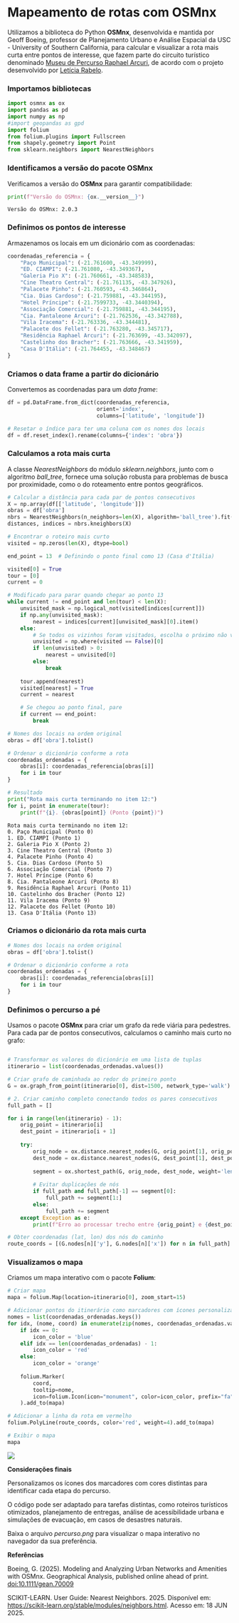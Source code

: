 # Mapeamento de rotas com OSMnx

Utilizamos a biblioteca do Python **OSMnx**, desenvolvida e mantida por
Geoff Boeing, professor de Planejamento Urbano e Análise Espacial da
USC - University of Southern California, para calcular e visualizar a
rota mais curta entre pontos de interesse, que fazem parte do circuito
turístico denominado [Museu de Percurso Raphael
Arcuri](https://www.instagram.com/museuraphaelarcuri?igsh=MWRjNWV1cnZnczE5aQ==),
de acordo com o projeto desenvolvido por [Letícia
Rabelo](https://www.instagram.com/leticiarabelo.arq?igsh=dndsYTdsemM4ZWdw).

### Importamos bibliotecas

``` python
import osmnx as ox
import pandas as pd
import numpy as np
#import geopandas as gpd 
import folium
from folium.plugins import Fullscreen
from shapely.geometry import Point
from sklearn.neighbors import NearestNeighbors
```

### Identificamos a versão do pacote OSMnx

Verificamos a versão do **OSMnx** para garantir compatibilidade:

``` python
print(f"Versão do OSMnx: {ox.__version__}")
```


    Versão do OSMnx: 2.0.3

### Definimos os pontos de interesse

Armazenamos os locais em um dicionário com as coordenadas:

``` python
coordenadas_referencia = {
    "Paço Municipal": (-21.761600, -43.349999),
    "ED. CIAMPI": (-21.761080, -43.349367),
    "Galeria Pio X": (-21.760661, -43.348583),
    "Cine Theatro Central": (-21.761135, -43.347926),
    "Palacete Pinho": (-21.760593, -43.346864),
    "Cia. Dias Cardoso": (-21.759881, -43.344195),
    "Hotel Príncipe": (-21.7599733, -43.3440394),
    "Associação Comercial": (-21.759881, -43.344195),
    "Cia. Pantaleone Arcuri": (-21.762536, -43.342788),
    "Vila Iracema": (-21.763336, -43.344481),
    "Palacete dos Fellet": (-21.763280,	-43.345717),
    "Residência Raphael Arcuri": (-21.763699, -43.342097),
    "Castelinho dos Bracher": (-21.763666, -43.341959),
    "Casa D'Itália": (-21.764455, -43.348467)
}
```

### Criamos o data frame a partir do dicionário

Convertemos as coordenadas para um *data frame*:

``` python
df = pd.DataFrame.from_dict(coordenadas_referencia, 
                            orient='index', 
                            columns=['latitude', 'longitude'])

# Resetar o índice para ter uma coluna com os nomes dos locais
df = df.reset_index().rename(columns={'index': 'obra'})
```

### Calculamos a rota mais curta

A classe *NearestNeighbors* do módulo *sklearn.neighbors*, junto com o
algoritmo *ball_tree*, fornece uma solução robusta para problemas de
busca por proximidade, como o do roteamento entre pontos geográficos.

``` python
# Calcular a distância para cada par de pontos consecutivos
X = np.array(df[['latitude', 'longitude']])
obras = df['obra']
nbrs = NearestNeighbors(n_neighbors=len(X), algorithm='ball_tree').fit(X)
distances, indices = nbrs.kneighbors(X)

# Encontrar o roteiro mais curto
visited = np.zeros(len(X), dtype=bool)

end_point = 13  # Definindo o ponto final como 13 (Casa d'Itália)

visited[0] = True
tour = [0]
current = 0

# Modificado para parar quando chegar ao ponto 13
while current != end_point and len(tour) < len(X):
    unvisited_mask = np.logical_not(visited[indices[current]])
    if np.any(unvisited_mask):
        nearest = indices[current][unvisited_mask][0].item()
    else:
        # Se todos os vizinhos foram visitados, escolha o próximo não visitado
        unvisited = np.where(visited == False)[0]
        if len(unvisited) > 0:
            nearest = unvisited[0]
        else:
            break
    
    tour.append(nearest)
    visited[nearest] = True
    current = nearest

    # Se chegou ao ponto final, pare
    if current == end_point:
        break

# Nomes dos locais na ordem original
obras = df['obra'].tolist()  

# Ordenar o dicionário conforme a rota
coordenadas_ordenadas = {
    obras[i]: coordenadas_referencia[obras[i]] 
    for i in tour
}

# Resultado
print("Rota mais curta terminando no item 12:")
for i, point in enumerate(tour):
    print(f"{i}. {obras[point]} (Ponto {point})")
```


    Rota mais curta terminando no item 12:
    0. Paço Municipal (Ponto 0)
    1. ED. CIAMPI (Ponto 1)
    2. Galeria Pio X (Ponto 2)
    3. Cine Theatro Central (Ponto 3)
    4. Palacete Pinho (Ponto 4)
    5. Cia. Dias Cardoso (Ponto 5)
    6. Associação Comercial (Ponto 7)
    7. Hotel Príncipe (Ponto 6)
    8. Cia. Pantaleone Arcuri (Ponto 8)
    9. Residência Raphael Arcuri (Ponto 11)
    10. Castelinho dos Bracher (Ponto 12)
    11. Vila Iracema (Ponto 9)
    12. Palacete dos Fellet (Ponto 10)
    13. Casa D'Itália (Ponto 13)

### Criamos o dicionário da rota mais curta

``` python
# Nomes dos locais na ordem original
obras = df['obra'].tolist()  

# Ordenar o dicionário conforme a rota
coordenadas_ordenadas = {
    obras[i]: coordenadas_referencia[obras[i]] 
    for i in tour
}
```

### Definimos o percurso a pé

Usamos o pacote **OSMnx** para criar um grafo da rede viária para
pedestres. Para cada par de pontos consecutivos, calculamos o caminho
mais curto no grafo:

``` python

# Transformar os valores do dicionário em uma lista de tuplas
itinerario = list(coordenadas_ordenadas.values())

# Criar grafo de caminhada ao redor do primeiro ponto
G = ox.graph_from_point(itinerario[0], dist=1500, network_type='walk')

# 2. Criar caminho completo conectando todos os pares consecutivos
full_path = []

for i in range(len(itinerario) - 1):
    orig_point = itinerario[i]
    dest_point = itinerario[i + 1]
    
    try:
        orig_node = ox.distance.nearest_nodes(G, orig_point[1], orig_point[0])  
        dest_node = ox.distance.nearest_nodes(G, dest_point[1], dest_point[0])
        
        segment = ox.shortest_path(G, orig_node, dest_node, weight='length')
        
        # Evitar duplicações de nós
        if full_path and full_path[-1] == segment[0]:
            full_path += segment[1:]
        else:
            full_path += segment
    except Exception as e:
        print(f"Erro ao processar trecho entre {orig_point} e {dest_point}: {e}")

# Obter coordenadas (lat, lon) dos nós do caminho
route_coords = [(G.nodes[n]['y'], G.nodes[n]['x']) for n in full_path]
```

### Visualizamos o mapa

Criamos um mapa interativo com o pacote **Folium**:

``` python
# Criar mapa
mapa = folium.Map(location=itinerario[0], zoom_start=15)

# Adicionar pontos do itinerário como marcadores com ícones personalizados
nomes = list(coordenadas_ordenadas.keys())
for idx, (nome, coord) in enumerate(zip(nomes, coordenadas_ordenadas.values())):
    if idx == 0:
        icon_color = 'blue'
    elif idx == len(coordenadas_ordenadas) - 1:
        icon_color = 'red'
    else:
        icon_color = 'orange'
    
    folium.Marker(
        coord,
        tooltip=nome,
        icon=folium.Icon(icon="monument", color=icon_color, prefix="fa")
    ).add_to(mapa)

# Adicionar a linha da rota em vermelho
folium.PolyLine(route_coords, color='red', weight=4).add_to(mapa)

# Exibir o mapa
mapa
```
![](percurso.png)

**Considerações finais**

Personalizamos os ícones dos marcadores com cores distintas para
identificar cada etapa do percurso.

O código pode ser adaptado para tarefas distintas, como roteiros
turísticos otimizados, planejamento de entregas, análise de
acessibilidade urbana e simulações de evacuação, em casos de desastres
naturais.

Baixa o arquivo *percurso.png* para visualizar o mapa interativo no navegador da sua preferência.

**Referências**

Boeing, G. (2025). Modeling and Analyzing Urban Networks and Amenities
with OSMnx. Geographical Analysis, published online ahead of print.
<doi:10.1111/gean.70009>

SCIKIT-LEARN. User Guide: Nearest Neighbors. 2025. Disponível em:
<https://scikit-learn.org/stable/modules/neighbors.html>. Acesso em: 18
JUN 2025.

